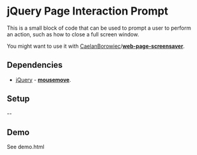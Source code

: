 # jQuery Page Interaction Prompt

This is a small block of code that can be used to prompt a user to perform an action, such as how to close a full screen window.

You might want to use it with [CaelanBorowiec](https://github.com/CaelanBorowiec)/**[web-page-screensaver](https://github.com/CaelanBorowiec/web-page-screensaver)**.

##  Dependencies

 - [jQuery](https://jquery.com/download/) - **[mousemove](https://api.jquery.com/mousemove/)**.

## Setup

--

## Demo

See demo.html
